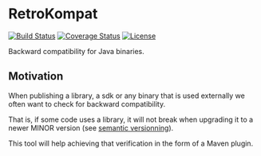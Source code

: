 # RetroKompat
[![Build Status](https://travis-ci.com/fridujo/retrokompat.svg?branch=master)](https://travis-ci.com/fridujo/retrokompat)
[![Coverage Status](https://codecov.io/gh/fridujo/retrokompat/branch/master/graph/badge.svg)](https://codecov.io/gh/fridujo/retrokompat/)
[![License](https://img.shields.io/github/license/fridujo/retrokompat.svg)](https://opensource.org/licenses/Apache-2.0)

Backward compatibility for Java binaries.

## Motivation
When publishing a library, a sdk or any binary that is used externally we often want to check for backward compatibility.

That is, if some code uses a library, it will not break when upgrading it to a newer MINOR version (see [semantic versionning](https://semver.org/)).

This tool will help achieving that verification in the form of a Maven plugin.

